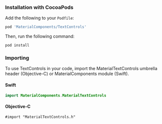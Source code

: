 ### Installation with CocoaPods

Add the following to your `Podfile`:

```bash
pod 'MaterialComponents/TextControls'
```
<!--{: .code-renderer.code-renderer--install }-->

Then, run the following command:

```bash
pod install
```

### Importing

To use TextControls in your code, import the MaterialTextControls umbrella header (Objective-C) or MaterialComponents module (Swift).

<!--<div class="material-code-render" markdown="1">-->
#### Swift

```swift
import MaterialComponents.MaterialTextControls
```

#### Objective-C

```objc
#import "MaterialTextControls.h"
```

<!--</div>-->

